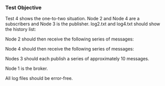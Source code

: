 ### Test Objective
Test 4 shows the one-to-two situation. Node 2 and Node 4 are a subscribers and Node 3 is the publisher.
log2.txt and log4.txt should show the history list:

Node 2 should then receive the following series of messages:


Node 4 should then receive the following series of messages:





Nodes 3  should each publish a series of approximately 10 messages.

Node 1 is the broker.

All log files should be error-free.
